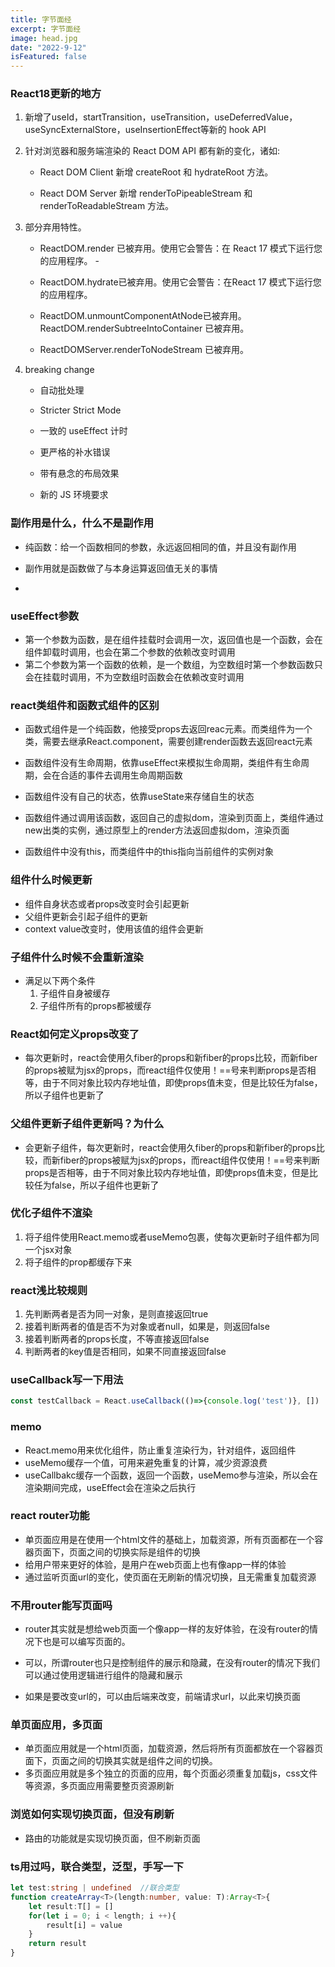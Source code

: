 ```yaml
---
title: 字节面经
excerpt: 字节面经
image: head.jpg
date: "2022-9-12"
isFeatured: false
---
```


### React18更新的地方

1. 新增了useId，startTransition，useTransition，useDeferredValue，useSyncExternalStore，useInsertionEffect等新的 hook API

2. 针对浏览器和服务端渲染的 React DOM API 都有新的变化，诸如:

   + React DOM Client 新增 createRoot 和 hydrateRoot 方法。

   + React DOM Server 新增 renderToPipeableStream 和 renderToReadableStream 方法。

3. 部分弃用特性。

   + ReactDOM.render 已被弃用。使用它会警告：在 React 17 模式下运行您的应用程序。 -

   + ReactDOM.hydrate已被弃用。使用它会警告：在React 17 模式下运行您的应用程序。

   + ReactDOM.unmountComponentAtNode已被弃用。 ReactDOM.renderSubtreeIntoContainer 已被弃用。

   + ReactDOMServer.renderToNodeStream 已被弃用。

4. breaking change

   + 自动批处理

   + Stricter Strict Mode

   + 一致的 useEffect 计时

   + 更严格的补水错误

   + 带有悬念的布局效果

   + 新的 JS 环境要求

### 副作用是什么，什么不是副作用

+ 纯函数：给一个函数相同的参数，永远返回相同的值，并且没有副作用

+ 副作用就是函数做了与本身运算返回值无关的事情
+  

### useEffect参数

+ 第一个参数为函数，是在组件挂载时会调用一次，返回值也是一个函数，会在组件卸载时调用，也会在第二个参数的依赖改变时调用
+ 第二个参数为第一个函数的依赖，是一个数组，为空数组时第一个参数函数只会在挂载时调用，不为空数组时函数会在依赖改变时调用

### react类组件和函数式组件的区别

+ 函数式组件是一个纯函数，他接受props去返回reac元素。而类组件为一个类，需要去继承React.component，需要创建render函数去返回react元素

+ 函数组件没有生命周期，依靠useEffect来模拟生命周期，类组件有生命周期，会在合适的事件去调用生命周期函数
+ 函数组件没有自己的状态，依靠useState来存储自生的状态
+ 函数组件通过调用该函数，返回自己的虚拟dom，渲染到页面上，类组件通过new出类的实例，通过原型上的render方法返回虚拟dom，渲染页面
+ 函数组件中没有this，而类组件中的this指向当前组件的实例对象

### 组件什么时候更新

+ 组件自身状态或者props改变时会引起更新
+ 父组件更新会引起子组件的更新
+ context value改变时，使用该值的组件会更新

### 子组件什么时候不会重新渲染

+ 满足以下两个条件
  1. 子组件自身被缓存
  2. 子组件所有的props都被缓存

### React如何定义props改变了

+ 每次更新时，react会使用久fiber的props和新fiber的props比较，而新fiber的props被赋为jsx的props，而react组件仅使用！==号来判断props是否相等，由于不同对象比较内存地址值，即使props值未变，但是比较任为false，所以子组件也更新了

### 父组件更新子组件更新吗？为什么

+ 会更新子组件，每次更新时，react会使用久fiber的props和新fiber的props比较，而新fiber的props被赋为jsx的props，而react组件仅使用！==号来判断props是否相等，由于不同对象比较内存地址值，即使props值未变，但是比较任为false，所以子组件也更新了

### 优化子组件不渲染

1. 将子组件使用React.memo或者useMemo包裹，使每次更新时子组件都为同一个jsx对象
2. 将子组件的prop都缓存下来

### react浅比较规则

1. 先判断两者是否为同一对象，是则直接返回true
2. 接着判断两者的值是否不为对象或者null，如果是，则返回false
3. 接着判断两者的props长度，不等直接返回false
4. 判断两者的key值是否相同，如果不同直接返回false

###  useCallback写一下用法

```js
const testCallback = React.useCallback(()=>{console.log('test')}, [])
```

### memo

+ React.memo用来优化组件，防止重复渲染行为，针对组件，返回组件
+ useMemo缓存一个值，可用来避免重复的计算，减少资源浪费
+ useCallbakc缓存一个函数，返回一个函数，useMemo参与渲染，所以会在渲染期间完成，useEffect会在渲染之后执行

### react router功能

+ 单页面应用是在使用一个html文件的基础上，加载资源，所有页面都在一个容器页面下，页面之间的切换实际是组件的切换
+ 给用户带来更好的体验，是用户在web页面上也有像app一样的体验
+ 通过监听页面url的变化，使页面在无刷新的情况切换，且无需重复加载资源

### 不用router能写页面吗

+ router其实就是想给web页面一个像app一样的友好体验，在没有router的情况下也是可以编写页面的。

+ 可以，所谓router也只是控制组件的展示和隐藏，在没有router的情况下我们可以通过使用逻辑进行组件的隐藏和展示
+ 如果是要改变url的，可以由后端来改变，前端请求url，以此来切换页面

### 单页面应用，多页面

+ 单页面应用就是一个html页面，加载资源，然后将所有页面都放在一个容器页面下，页面之间的切换其实就是组件之间的切换。
+ 多页面应用就是多个独立的页面的应用，每个页面必须重复加载js，css文件等资源，多页面应用需要整页资源刷新

### 浏览如何实现切换页面，但没有刷新

+ 路由的功能就是实现切换页面，但不刷新页面

### ts用过吗，联合类型，泛型，手写一下

```ts
let test:string | undefined  //联合类型
function createArray<T>(length:number, value: T):Array<T>{
    let result:T[] = []
    for(let i = 0; i < length; i ++){
        result[i] = value
    }
    return result
}
```